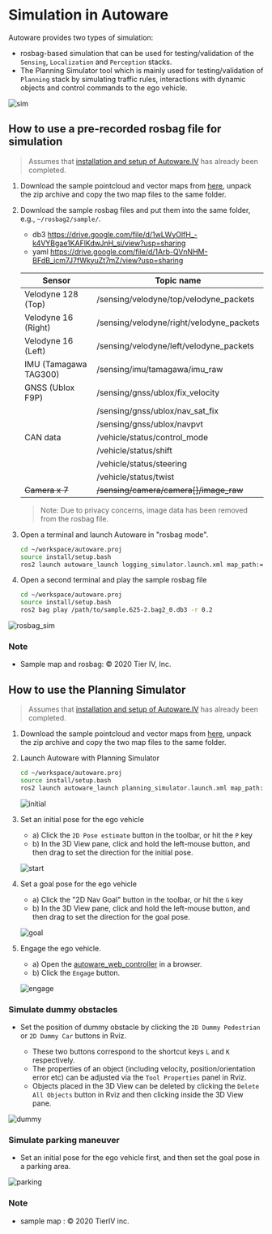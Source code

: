 # Simulation in Autoware

Autoware provides two types of simulation:

- rosbag-based simulation that can be used for testing/validation of the `Sensing`, `Localization` and `Perception` stacks.
- The Planning Simulator tool which is mainly used for testing/validation of `Planning` stack by simulating traffic rules, interactions with dynamic objects and control commands to the ego vehicle.

![sim](https://user-images.githubusercontent.com/8327598/79709776-0bd47b00-82fe-11ea-872e-d94ef25bc3bf.png)

## How to use a pre-recorded rosbag file for simulation

> Assumes that [installation and setup of Autoware.IV](../README.md#installation-steps) has already been completed.

1. Download the sample pointcloud and vector maps from [here](https://drive.google.com/open?id=197kgRfSomZzaSbRrjWTx614le2qN-oxx), unpack the zip archive and copy the two map files to the same folder.
2. Download the sample rosbag files and put them into the same folder, e.g., `~/rosbag2/sample/`.

   - db3 <https://drive.google.com/file/d/1wLWyOlfH_-k4VYBgae1KAFlKdwJnH_si/view?usp=sharing>
   - yaml <https://drive.google.com/file/d/1Arb-QVnNHM-BFdB_icm7J7fWkyuZt7mZ/view?usp=sharing>

   | Sensor                | Topic name                               |
   | --------------------- | ---------------------------------------- |
   | Velodyne 128 (Top)    | /sensing/velodyne/top/velodyne_packets   |
   | Velodyne 16 (Right)   | /sensing/velodyne/right/velodyne_packets |
   | Velodyne 16 (Left)    | /sensing/velodyne/left/velodyne_packets  |
   | IMU (Tamagawa TAG300) | /sensing/imu/tamagawa/imu_raw            |
   | GNSS (Ublox F9P)      | /sensing/gnss/ublox/fix_velocity         |
   |                       | /sensing/gnss/ublox/nav_sat_fix          |
   |                       | /sensing/gnss/ublox/navpvt               |
   | CAN data              | /vehicle/status/control_mode             |
   |                       | /vehicle/status/shift                    |
   |                       | /vehicle/status/steering                 |
   |                       | /vehicle/status/twist                    |
   | ~~Camera x 7~~        | ~~/sensing/camera/camera[]/image_raw~~   |

   > Note: Due to privacy concerns, image data has been removed from the rosbag file.

3. Open a terminal and launch Autoware in "rosbag mode".

   ```sh
   cd ~/workspace/autoware.proj
   source install/setup.bash
   ros2 launch autoware_launch logging_simulator.launch.xml map_path:=/path/to/map_folder vehicle_model:=lexus sensor_model:=aip_xx1
   ```

4. Open a second terminal and play the sample rosbag file

   ```sh
   cd ~/workspace/autoware.proj
   source install/setup.bash
   ros2 bag play /path/to/sample.625-2.bag2_0.db3 -r 0.2
   ```

![rosbag_sim](https://user-images.githubusercontent.com/10920881/79726334-9381b000-8325-11ea-9ac6-ebbb29b11f14.png)

### Note

- Sample map and rosbag: © 2020 Tier IV, Inc.

## How to use the Planning Simulator

> Assumes that [installation and setup of Autoware.IV](../README.md#installation-steps) has already been completed.

1. Download the sample pointcloud and vector maps from [here](https://drive.google.com/open?id=197kgRfSomZzaSbRrjWTx614le2qN-oxx), unpack the zip archive and copy the two map files to the same folder.

2. Launch Autoware with Planning Simulator

   ```sh
   cd ~/workspace/autoware.proj
   source install/setup.bash
   ros2 launch autoware_launch planning_simulator.launch.xml map_path:=/path/to/map_folder vehicle_model:=lexus sensor_model:=aip_xx1
   ```

   ![initial](https://user-images.githubusercontent.com/10920881/79816587-8b298380-83be-11ea-967c-8c45772e30f4.png)

3. Set an initial pose for the ego vehicle

   - a) Click the `2D Pose estimate` button in the toolbar, or hit the `P` key
   - b) In the 3D View pane, click and hold the left-mouse button, and then drag to set the direction for the initial pose.

   ![start](https://user-images.githubusercontent.com/10920881/79816595-8e247400-83be-11ea-857a-32cf096ac3dc.png)

4. Set a goal pose for the ego vehicle

   - a) Click the "2D Nav Goal" button in the toolbar, or hit the `G` key
   - b) In the 3D View pane, click and hold the left-mouse button, and then drag to set the direction for the goal pose.

   ![goal](https://user-images.githubusercontent.com/10920881/79816596-8fee3780-83be-11ea-9ee4-caabbef3a385.png)

5. Engage the ego vehicle.

   - a) Open the [autoware_web_controller](http://localhost:8085/autoware_web_controller/) in a browser.
   - b) Click the `Engage` button.

   ![engage](https://user-images.githubusercontent.com/10920881/79714298-4db7ee00-830b-11ea-9ac4-11e126d7a7c4.png)

### Simulate dummy obstacles

- Set the position of dummy obstacle by clicking the `2D Dummy Pedestrian` or `2D Dummy Car` buttons in Rviz.

  - These two buttons correspond to the shortcut keys `L` and `K` respectively.
  - The properties of an object (including velocity, position/orientation error etc) can be adjusted via the `Tool Properties` panel in Rviz.
  - Objects placed in the 3D View can be deleted by clicking the `Delete All Objects` button in Rviz and then clicking inside the 3D View pane.

![dummy](https://user-images.githubusercontent.com/10920881/79742437-c9cb2980-833d-11ea-8ad7-7c3ed1a96540.png)

### Simulate parking maneuver

- Set an initial pose for the ego vehicle first, and then set the goal pose in a parking area.

![parking](https://user-images.githubusercontent.com/10920881/79817389-56b6c700-83c0-11ea-873b-6ec73c8a5c38.png)

### Note

- sample map : © 2020 TierIV inc.
